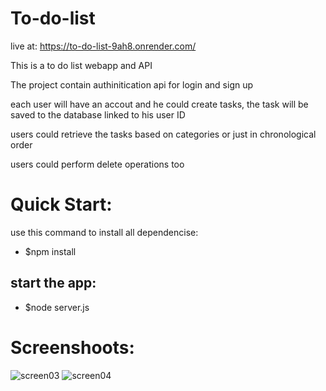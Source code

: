 # To-do-list
live at: https://to-do-list-9ah8.onrender.com/

 This is a to do list webapp and API

 The project contain authinitication api for login and sign up

 each user will have an accout and he could create tasks, the task will be saved to the database linked to his user ID

 users could retrieve the tasks based on categories or just in chronological order

 users could perform delete operations too

# Quick Start:
use this command to install all dependencise:

* $npm install

## start the app:

* $node server.js

# Screenshoots:
![screen03](https://github.com/ahmedsalah767/To-do-list/assets/17599538/ae3cbb75-c00d-4552-a956-72d79cee18f1)
![screen04](https://github.com/ahmedsalah767/To-do-list/assets/17599538/6a39929e-dca0-4695-a7cb-2ace78640f61)
